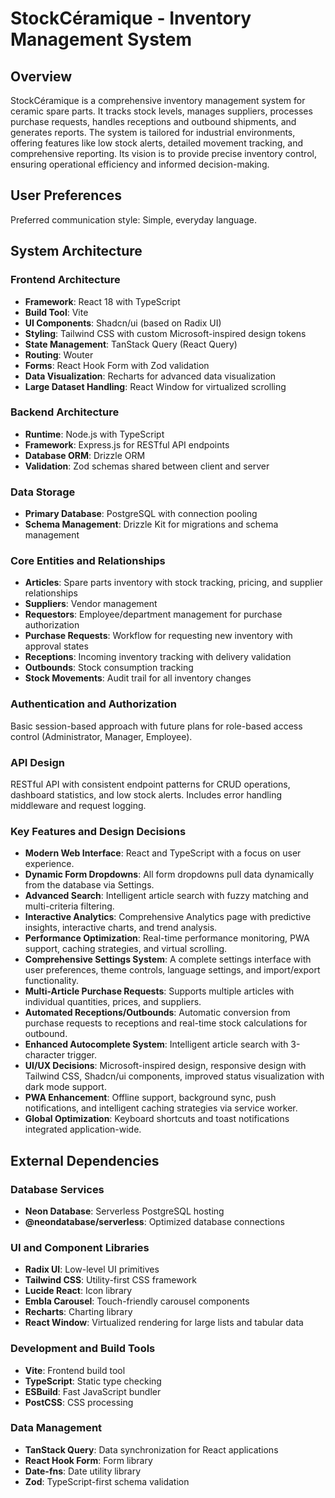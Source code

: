 # StockCéramique - Inventory Management System

## Overview
StockCéramique is a comprehensive inventory management system for ceramic spare parts. It tracks stock levels, manages suppliers, processes purchase requests, handles receptions and outbound shipments, and generates reports. The system is tailored for industrial environments, offering features like low stock alerts, detailed movement tracking, and comprehensive reporting. Its vision is to provide precise inventory control, ensuring operational efficiency and informed decision-making.

## User Preferences
Preferred communication style: Simple, everyday language.

## System Architecture

### Frontend Architecture
- **Framework**: React 18 with TypeScript
- **Build Tool**: Vite
- **UI Components**: Shadcn/ui (based on Radix UI)
- **Styling**: Tailwind CSS with custom Microsoft-inspired design tokens
- **State Management**: TanStack Query (React Query)
- **Routing**: Wouter
- **Forms**: React Hook Form with Zod validation
- **Data Visualization**: Recharts for advanced data visualization
- **Large Dataset Handling**: React Window for virtualized scrolling

### Backend Architecture
- **Runtime**: Node.js with TypeScript
- **Framework**: Express.js for RESTful API endpoints
- **Database ORM**: Drizzle ORM
- **Validation**: Zod schemas shared between client and server

### Data Storage
- **Primary Database**: PostgreSQL with connection pooling
- **Schema Management**: Drizzle Kit for migrations and schema management

### Core Entities and Relationships
- **Articles**: Spare parts inventory with stock tracking, pricing, and supplier relationships
- **Suppliers**: Vendor management
- **Requestors**: Employee/department management for purchase authorization
- **Purchase Requests**: Workflow for requesting new inventory with approval states
- **Receptions**: Incoming inventory tracking with delivery validation
- **Outbounds**: Stock consumption tracking
- **Stock Movements**: Audit trail for all inventory changes

### Authentication and Authorization
Basic session-based approach with future plans for role-based access control (Administrator, Manager, Employee).

### API Design
RESTful API with consistent endpoint patterns for CRUD operations, dashboard statistics, and low stock alerts. Includes error handling middleware and request logging.

### Key Features and Design Decisions
- **Modern Web Interface**: React and TypeScript with a focus on user experience.
- **Dynamic Form Dropdowns**: All form dropdowns pull data dynamically from the database via Settings.
- **Advanced Search**: Intelligent article search with fuzzy matching and multi-criteria filtering.
- **Interactive Analytics**: Comprehensive Analytics page with predictive insights, interactive charts, and trend analysis.
- **Performance Optimization**: Real-time performance monitoring, PWA support, caching strategies, and virtual scrolling.
- **Comprehensive Settings System**: A complete settings interface with user preferences, theme controls, language settings, and import/export functionality.
- **Multi-Article Purchase Requests**: Supports multiple articles with individual quantities, prices, and suppliers.
- **Automated Receptions/Outbounds**: Automatic conversion from purchase requests to receptions and real-time stock calculations for outbound.
- **Enhanced Autocomplete System**: Intelligent article search with 3-character trigger.
- **UI/UX Decisions**: Microsoft-inspired design, responsive design with Tailwind CSS, Shadcn/ui components, improved status visualization with dark mode support.
- **PWA Enhancement**: Offline support, background sync, push notifications, and intelligent caching strategies via service worker.
- **Global Optimization**: Keyboard shortcuts and toast notifications integrated application-wide.

## External Dependencies

### Database Services
- **Neon Database**: Serverless PostgreSQL hosting
- **@neondatabase/serverless**: Optimized database connections

### UI and Component Libraries
- **Radix UI**: Low-level UI primitives
- **Tailwind CSS**: Utility-first CSS framework
- **Lucide React**: Icon library
- **Embla Carousel**: Touch-friendly carousel components
- **Recharts**: Charting library
- **React Window**: Virtualized rendering for large lists and tabular data

### Development and Build Tools
- **Vite**: Frontend build tool
- **TypeScript**: Static type checking
- **ESBuild**: Fast JavaScript bundler
- **PostCSS**: CSS processing

### Data Management
- **TanStack Query**: Data synchronization for React applications
- **React Hook Form**: Form library
- **Date-fns**: Date utility library
- **Zod**: TypeScript-first schema validation